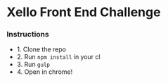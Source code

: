 # Xello Front End Challenge

### Instructions

*   1\. Clone the repo
*   2\. Run `npm install` in your cl
*   3\. Run `gulp`
*   4\. Open in chrome!
